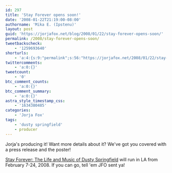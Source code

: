 ```yaml
---
id: 297
title: 'Stay Forever opens soon!'
date: '2008-01-22T21:19:00-08:00'
authorname: 'Mika E. (Ipstenu)'
layout: post
guid: 'https://jorjafox.net/blog/2008/01/22/stay-forever-opens-soon/'
permalink: /2008/stay-forever-opens-soon/
tweetbackscheck:
    - '1259693640'
shorturls:
    - 'a:4:{s:9:"permalink";s:56:"https://jorjafox.net/2008/01/22/stay-forever-opens-soon/";s:7:"tinyurl";s:25:"http://tinyurl.com/mpo4pt";s:4:"isgd";s:18:"http://is.gd/534US";s:5:"bitly";s:20:"http://bit.ly/8exVlU";}'
twittercomments:
    - 'a:0:{}'
tweetcount:
    - '0'
btc_comment_counts:
    - 'a:0:{}'
btc_comment_summary:
    - 'a:0:{}'
astra_style_timestamp_css:
    - '1634380485'
categories:
    - 'Jorja Fox'
tags:
    - 'dusty springfield'
    - producer
---
```


Jorja&apos;s producing it!  Want more details about it? We&apos;ve got you covered with a press release and the poster!

<a href=https://jorjafox.net/wiki/Stay_Forever:_The_Life_and_Music_of_Dusty_Springfield>Stay Forever: The Life and Music of Dusty Springfield</a> will run in LA from February 7-24, 2008.  If you can go, tell &apos;em JFO sent ya!
